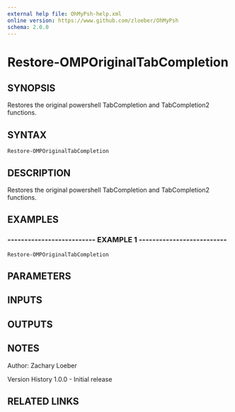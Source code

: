 ```yaml
---
external help file: OhMyPsh-help.xml
online version: https://www.github.com/zloeber/OhMyPsh
schema: 2.0.0
---
```


# Restore-OMPOriginalTabCompletion

## SYNOPSIS
Restores the original powershell TabCompletion and TabCompletion2 functions.

## SYNTAX

```
Restore-OMPOriginalTabCompletion
```

## DESCRIPTION
Restores the original powershell TabCompletion and TabCompletion2 functions.

## EXAMPLES

### -------------------------- EXAMPLE 1 --------------------------
```
Restore-OMPOriginalTabCompletion
```

## PARAMETERS

## INPUTS

## OUTPUTS

## NOTES
Author: Zachary Loeber


Version History
1.0.0 - Initial release

## RELATED LINKS

